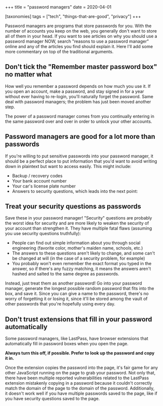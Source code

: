 +++
title = "password managers"
date = 2020-04-01

[taxonomies]
tags = ["tech", "things-that-are-good", "privacy"]
+++

Password managers are programs that store passwords for you. With the number of accounts you keep on the web, you generally don't want to store all of them in your head. If you want to see articles on why you should use a password manager NOW, search "reasons to use a password manager" online and any of the articles you find should explain it. Here I'll add some more commentary on top of the traditional arguments.

<!-- more -->

Don't tick the "Remember master password box" no matter what
---

How well you remember a password depends on how much you use it. If you open an account, make a password, and stay signed in for a year without ever having to re-login, you'll naturally forget the password. Same deal with password managers; the problem has just been moved another step.

The power of a password manager comes from you continually entering in the same password over and over in order to unlock your other accounts.

Password managers are good for a lot more than passwords
---

If you're willing to put sensitive passwords into your password manager, it should be a perfect place to put information that you'd want to avoid writing down in plaintext but want to access easily. This might include:

- Backup / recovery codes
- Your bank account number
- Your car's license plate number
- Answers to security questions, which leads into the next point:

Treat your security questions as passwords
---

Save these in your password manager! "Security" questions are probably the worst idea for security and are more likely to weaken the security of your account than strengthen it. They have multiple fatal flaws (assuming you use security questions truthfully):

- People can find out simple information about you through social engineering (favorite color, mother's maiden name, schools, etc.)
- The answers to these questions aren't likely to change, and some can't be changed at will (in the case of a security problem, for example)
- You probably won't even remember the exact format you typed in the answer, so if there's any fuzzy matching, it means the answers aren't hashed and salted to the same degree as passwords.

Instead, just treat them as another password! Go into your password manager, generate the longest possible random password that fits into the box, and save it. Since you can give a name to the password, there's no worry of forgetting it or losing it, since it'll be stored among the vault of other passwords that you're hopefully using every day.

Don't trust extensions that fill in your password automatically
---

Some password managers, like LastPass, have browser extensions that automatically fill in password boxes when you open the page.

**Always turn this off, if possible. Prefer to look up the password and copy it in.**

Once the extension copies the password into the page, it's fair game for any other JavaScript running on the page to grab your password. Not only that, there have been multiple reported vulnerabilities related to the LastPass extension mistakenly copying in a password because it couldn't correctly match the domain of the page to the domain of the password. Additionally, it doesn't work well if you have multiple passwords saved to the page, like if you have security questions saved to the page.
